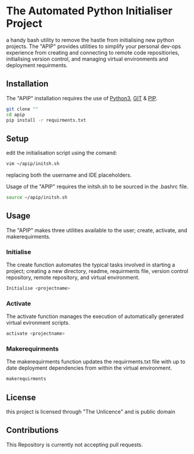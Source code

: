 # The Automated Python Initialiser Project
a handy bash utility to remove the hastle from initialising new python projects.
The "APIP" provides utilities to simplify your personal dev-ops experience from creating and connecting to remote code repositiories, initialising version control, and managing virtual environments and deployment requirments. 

## Installation
The "APIP" installation requires the use of [Python3](https://www.python.org/), [GIT](https://git-scm.com/) & [PIP](https://pypi.org/project/pip/).
```bash
git clone ""
cd apip
pip install -r requirments.txt
```
## Setup
edit the initialisation script using the comand:
```bash
vim ~/apip/initsh.sh
```
replacing both the username and IDE placeholders.

Usage of the "APIP" requires the initsh.sh to be sourced in the .bashrc file.
```bash
source ~/apip/initsh.sh
```

## Usage
The "APIP" makes three utilities available to the user; create, activate, and makerequirments. 
### Initialise
The create function automates the typical tasks involved in starting a project; creating a new directory, readme, requirments file, version control repository, remote repository, and virtual environment.
```bash
Initialise <projectname>
```
### Activate 
The activate function manages the execution of automatically generated virtual evironment scripts.
```bash
activate <projectname>
```
### Makerequirments
The makerequirments function updates the requirments.txt file with up to date deployment dependencies from within the virtual environment.
```bash
makerequirments
```

## License
this project is licensed through "The Unlicence" and is public domain

## Contributions
This Repository is currently not accepting pull requests. 